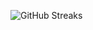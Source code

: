![GitHub Streaks](https://github-streaks-mqc9.onrender.com/streak/happilli/image?theme=midnight&cache_bust=1743107520&lang=ja)
